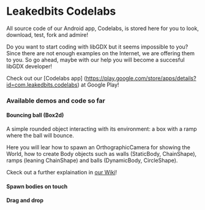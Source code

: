 Leakedbits Codelabs
===================
All source code of our Android app, Codelabs, is stored here for you to look, download, test, fork and admire!

Do you want to start coding with libGDX but it seems impossible to you? Since there are not enough examples on the Internet, we are offering them to you. So go ahead, maybe with our help you will become a succesful libGDX developer!


Check out our [Codelabs app] (https://play.google.com/store/apps/details?id=com.leakedbits.codelabs) at Google Play!

<h3>Available demos and code so far</h3>
<h4>Bouncing ball (Box2d)</h4>
A simple rounded object interacting with its environment: a box with a ramp where the ball will bounce.

Here you will lear how to spawn an OrthographicCamera for showing the World, how to create Body objects such as walls (StaticBody, ChainShape), ramps (leaning ChainShape) and balls (DynamicBody, CircleShape).

Ckeck out a further explaination in [our Wiki](https://github.com/Leakedbits/Codelabs/wiki/Bouncing-ball)!

<h4>Spawn bodies on touch</h4>


<h4>Drag and drop</h4>
